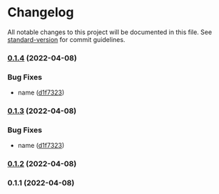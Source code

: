 # Changelog

All notable changes to this project will be documented in this file. See [standard-version](https://github.com/conventional-changelog/standard-version) for commit guidelines.

### [0.1.4](https://github.com/Ttanesque/indus-dev-workshop/compare/v0.1.2...v0.1.4) (2022-04-08)


### Bug Fixes

* name ([d1f7323](https://github.com/Ttanesque/indus-dev-workshop/commit/d1f73234bc1f66407db4cdc88a1e2da905699216))

### [0.1.3](https://github.com/Ttanesque/indus-dev-workshop/compare/v0.1.1...v0.1.3) (2022-04-08)


### Bug Fixes

* name ([d1f7323](https://github.com/Ttanesque/indus-dev-workshop/commit/d1f73234bc1f66407db4cdc88a1e2da905699216))

### [0.1.2](https://github.com/Ttanesque/indus-dev-workshop/compare/v0.1.1...v0.1.2) (2022-04-08)

### 0.1.1 (2022-04-08)
